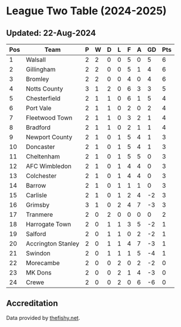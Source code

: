 # League Two Table (2024-2025)
## Updated: 22-Aug-2024

| Pos | Team | P | W | D | L | F | A | GD | Pts |
| --- | --- | --- | --- | --- | --- | --- | --- | --- | --- |
| 1 | Walsall | 2 | 2 | 0 | 0 | 5 | 0 | 5 | 6 |
| 2 | Gillingham | 2 | 2 | 0 | 0 | 5 | 1 | 4 | 6 |
| 3 | Bromley | 2 | 2 | 0 | 0 | 4 | 0 | 4 | 6 |
| 4 | Notts County | 3 | 1 | 2 | 0 | 6 | 3 | 3 | 5 |
| 5 | Chesterfield | 2 | 1 | 1 | 0 | 6 | 1 | 5 | 4 |
| 6 | Port Vale | 2 | 1 | 1 | 0 | 2 | 0 | 2 | 4 |
| 7 | Fleetwood Town | 2 | 1 | 1 | 0 | 3 | 2 | 1 | 4 |
| 8 | Bradford | 2 | 1 | 1 | 0 | 2 | 1 | 1 | 4 |
| 9 | Newport County | 2 | 1 | 0 | 1 | 5 | 4 | 1 | 3 |
| 10 | Doncaster | 2 | 1 | 0 | 1 | 5 | 4 | 1 | 3 |
| 11 | Cheltenham | 2 | 1 | 0 | 1 | 5 | 5 | 0 | 3 |
| 12 | AFC Wimbledon | 2 | 1 | 0 | 1 | 4 | 4 | 0 | 3 |
| 13 | Colchester | 2 | 1 | 0 | 1 | 4 | 4 | 0 | 3 |
| 14 | Barrow | 2 | 1 | 0 | 1 | 1 | 1 | 0 | 3 |
| 15 | Carlisle | 2 | 1 | 0 | 1 | 2 | 4 | -2 | 3 |
| 16 | Grimsby | 3 | 1 | 0 | 2 | 4 | 7 | -3 | 3 |
| 17 | Tranmere | 2 | 0 | 2 | 0 | 0 | 0 | 0 | 2 |
| 18 | Harrogate Town | 2 | 0 | 1 | 1 | 3 | 5 | -2 | 1 |
| 19 | Salford | 2 | 0 | 1 | 1 | 0 | 2 | -2 | 1 |
| 20 | Accrington Stanley | 2 | 0 | 1 | 1 | 4 | 7 | -3 | 1 |
| 21 | Swindon | 2 | 0 | 1 | 1 | 1 | 5 | -4 | 1 |
| 22 | Morecambe | 2 | 0 | 0 | 2 | 0 | 2 | -2 | 0 |
| 23 | MK Dons | 2 | 0 | 0 | 2 | 1 | 4 | -3 | 0 |
| 24 | Crewe | 2 | 0 | 0 | 2 | 0 | 6 | -6 | 0 |

## Accreditation 

Data provided by [thefishy.net](https://www.thefishy.net/).